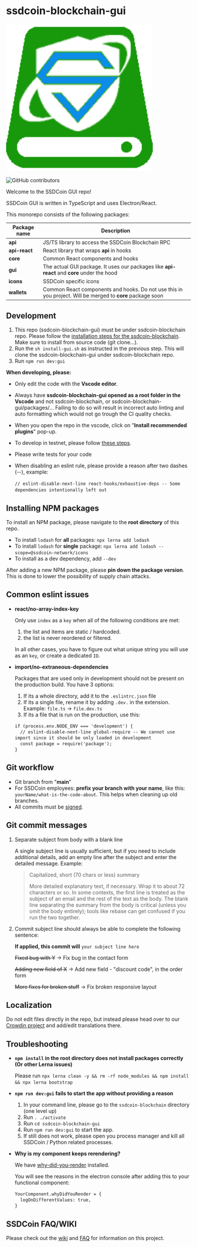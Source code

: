 # ssdcoin-blockchain-gui

![SSDCoin logo](https://raw.githubusercontent.com/ball-network/ssdcoin-blockchain-gui/main/packages/gui/src/assets/img/ssdcoin_logo.svg)

![GitHub contributors](https://img.shields.io/github/contributors/ball-network/ssdcoin-blockchain-gui?logo=GitHub)

Welcome to the SSDCoin GUI repo!

SSDCoin GUI is written in TypeScript and uses Electron/React.

This monorepo consists of the following packages:

| Package name  | Description                                                                                                |
| ------------- | ---------------------------------------------------------------------------------------------------------- |
| **api**       | JS/TS library to access the SSDCoin Blockchain RPC                                                            |
| **api-react** | React library that wraps **api** in hooks                                                                  |
| **core**      | Common React components and hooks                                                                          |
| **gui**       | The actual GUI package. It uses our packages like **api-react** and **core** under the hood                |
| **icons**     | SSDCoin specific icons                                                                                        |
| **wallets**   | Common React components and hooks. Do not use this in you project. Will be merged to **core** package soon |

## Development

1. This repo (ssdcoin-blockchain-gui) must be under ssdcoin-blockchain repo. Please follow the [installation steps for the ssdcoin-blockchain](https://github.com/ball-network/ssdcoin-blockchain/wiki/INSTALL#install-from-source). Make sure to install from source code (git clone...).
2. Run the `sh install-gui.sh` as instructed in the previous step. This will clone the ssdcoin-blockchain-gui under ssdcoin-blockchain repo.
3. Run `npm run dev:gui`

**When developing, please:**

- Only edit the code with the **Vscode editor**.
- Always have **ssdcoin-blockchain-gui opened as a root folder in the Vscode** and not ssdcoin-blockchain, or ssdcoin-blockchain-gui/packages/... Failing to do so will result in incorrect auto linting and auto formatting which would not go trough the CI quality checks.
- When you open the repo in the vscode, click on "**Install recommended plugins**" pop-up.
- To develop in testnet, please follow [these steps](https://github.com/ball-network/ssdcoin-blockchain/wiki/How-to-connect-to-the-Testnet).
- Please write tests for your code
- When disabling an eslint rule, please provide a reason after two dashes (--), example:

  `// eslint-disable-next-line react-hooks/exhaustive-deps -- Some dependencies intentionally left out`

## Installing NPM packages

To install an NPM package, please navigate to the **root directory** of this repo.

- To install `lodash` for **all** packages: `npx lerna add lodash`
- To install `lodash` for **single** package: `npx lerna add lodash --scope=@ssdcoin-network/icons`
- To install as a dev dependency, add `--dev`

After adding a new NPM package, please **pin down the package version**. This is done to lower the possibility of supply chain attacks.

## Common eslint issues

- **react/no-array-index-key**

  Only use `index` as a `key` when all of the following conditions are met:

  1.  the list and items are static / hardcoded.
  2.  the list is never reordered or filtered.

  In all other cases, you have to figure out what unique string you will use as an `key`, or create a dedicated `ID`.

- **import/no-extraneous-dependencies**

  Packages that are used only in development should not be present on the production build. You have 3 options:

  1. If its a whole directory, add it to the `.eslintrc.json` file
  2. If its a single file, rename it by adding `.dev.` in the extension. Example: `file.ts` -> `file.dev.ts`
  3. If its a file that is run on the production, use this:

  ```
  if (process.env.NODE_ENV === 'development') {
    // eslint-disable-next-line global-require -- We cannot use import since it should be only loaded in development
    const package = require('package');
  }
  ```

## Git workflow

- Git branch from "**main**"
- For SSDCoin employees: **prefix your branch with your name**, like this: `yourName/what-is-the-code-about`. This helps when cleaning up old branches.
- All commits must be [signed](https://docs.github.com/en/authentication/managing-commit-signature-verification/signing-commits).

## Git commit messages

1. Separate subject from body with a blank line

   A single subject line is usually sufficient, but if you need to include additional details, add an empty line after the subject and enter the detailed message. Example:

   > Capitalized, short (70 chars or less) summary
   >
   > More detailed explanatory text, if necessary. Wrap it to about 72
   > characters or so. In some contexts, the first line is treated as the
   > subject of an email and the rest of the text as the body. The blank
   > line separating the summary from the body is critical (unless you omit
   > the body entirely); tools like rebase can get confused if you run the
   > two together.

2. Commit subject line should always be able to complete the following sentence:

   **If applied, this commit will** `your subject line here`

   ~~Fixed bug with Y~~ -> Fix bug in the contact form

   ~~Adding new field of X~~ -> Add new field - "discount code", in the order form

   ~~More fixes for broken stuff~~ -> Fix broken responsive layout

## Localization

Do not edit files directly in the repo, but instead please head over to our [Crowdin project](https://ssdcoin.crowdin.com/ssdcoin-blockchain-gui) and add/edit translations there.

## Troubleshooting

- **`npm install` in the root directory does not install packages correctly (Or other Lerna issues)**

  Please run `npx lerna clean -y && rm -rf node_modules && npm install && npx lerna bootstrap`

- **`npm run dev:gui` fails to start the app without providing a reason**

  1. In your command line, please go to the `ssdcoin-blockchain` directory (one level up)
  2. Run `. ./activate`
  3. Run `cd ssdcoin-blockchain-gui`
  4. Run `npm run dev:gui` to start the app.
  5. If still does not work, please open you process manager and kill all SSDCoin / Python related processes.

- **Why is my component keeps rerendering?**

  We have [why-did-you-render](https://github.com/welldone-software/why-did-you-render) installed.

  You will see the reasons in the electron console after adding this to your functional component:

  ```
  YourComponent.whyDidYouRender = {
    logOnDifferentValues: true,
  }
  ```

## SSDCoin FAQ/WIKI

Please check out the [wiki](https://github.com/ball-network/ssdcoin-blockchain/wiki)
and [FAQ](https://github.com/ball-network/ssdcoin-blockchain/wiki/FAQ) for
information on this project.
